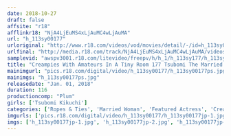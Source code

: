 ```yaml
---
date: 2018-10-27
draft: false
affsite: "r18"
afflinkr18: "NjA4LjEuMS4xLjAuMC4wLjAuMA"
url: "h_113sy00177"
urloriginal: "http://www.r18.com/videos/vod/movies/detail/-/id=h_113sy00177"
urlfinal: "http://media.r18.com/track/NjA4LjEuMS4xLjAuMC4wLjAuMA/videos/vod/movies/detail/-/id=h_113sy00177"
samplevid: "awspv3001.r18.com/litevideo/freepv/h/h_1/h_113sy177/h_113sy177_dmb_w.mp4"
title: "Creampies With Amateurs In A Tiny Room 177 Tsubomi The Married Woman 28 Years Old Sensual Breast Milk Squirting Titties (Rude And Crude) A Breast Milk Squirting Housewife With A Baby Face Tsubomi Kikuchi"
mainimgurl: "pics.r18.com/digital/video/h_113sy00177/h_113sy00177ps.jpg"
mainimgs: "h_113sy00177ps.jpg"
releasedate: "Jan. 01, 2018"
duration: 116
productioncomp: "Plum"
girls: ['Tsubomi Kikuchi']
categories: ['Ropes & Ties', 'Married Woman', 'Featured Actress', 'Creampie', 'Sex Toys', 'Breast Milk', 'Hi-Def']
imgurls: ['pics.r18.com/digital/video/h_113sy00177/h_113sy00177jp-1.jpg', 'pics.r18.com/digital/video/h_113sy00177/h_113sy00177jp-2.jpg', 'pics.r18.com/digital/video/h_113sy00177/h_113sy00177jp-3.jpg', 'pics.r18.com/digital/video/h_113sy00177/h_113sy00177jp-4.jpg', 'pics.r18.com/digital/video/h_113sy00177/h_113sy00177jp-5.jpg', 'pics.r18.com/digital/video/h_113sy00177/h_113sy00177jp-6.jpg', 'pics.r18.com/digital/video/h_113sy00177/h_113sy00177jp-7.jpg', 'pics.r18.com/digital/video/h_113sy00177/h_113sy00177jp-8.jpg', 'pics.r18.com/digital/video/h_113sy00177/h_113sy00177jp-9.jpg', 'pics.r18.com/digital/video/h_113sy00177/h_113sy00177jp-10.jpg', 'pics.r18.com/digital/video/h_113sy00177/h_113sy00177jp-11.jpg', 'pics.r18.com/digital/video/h_113sy00177/h_113sy00177jp-12.jpg', 'pics.r18.com/digital/video/h_113sy00177/h_113sy00177jp-13.jpg', 'pics.r18.com/digital/video/h_113sy00177/h_113sy00177jp-14.jpg', 'pics.r18.com/digital/video/h_113sy00177/h_113sy00177jp-15.jpg', 'pics.r18.com/digital/video/h_113sy00177/h_113sy00177jp-16.jpg', 'pics.r18.com/digital/video/h_113sy00177/h_113sy00177jp-17.jpg', 'pics.r18.com/digital/video/h_113sy00177/h_113sy00177jp-18.jpg', 'pics.r18.com/digital/video/h_113sy00177/h_113sy00177jp-19.jpg', 'pics.r18.com/digital/video/h_113sy00177/h_113sy00177jp-20.jpg']
imgs: ['h_113sy00177jp-1.jpg', 'h_113sy00177jp-2.jpg', 'h_113sy00177jp-3.jpg', 'h_113sy00177jp-4.jpg', 'h_113sy00177jp-5.jpg', 'h_113sy00177jp-6.jpg', 'h_113sy00177jp-7.jpg', 'h_113sy00177jp-8.jpg', 'h_113sy00177jp-9.jpg', 'h_113sy00177jp-10.jpg', 'h_113sy00177jp-11.jpg', 'h_113sy00177jp-12.jpg', 'h_113sy00177jp-13.jpg', 'h_113sy00177jp-14.jpg', 'h_113sy00177jp-15.jpg', 'h_113sy00177jp-16.jpg', 'h_113sy00177jp-17.jpg', 'h_113sy00177jp-18.jpg', 'h_113sy00177jp-19.jpg', 'h_113sy00177jp-20.jpg']
---
```


